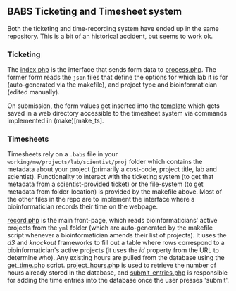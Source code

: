 ## BABS Ticketing and Timesheet system

Both the ticketing and time-recording system have ended up in the same
repository. This is a bit of an historical accident, but seems to work
ok.

### Ticketing

The [index.php](index.php) is the interface that sends form data to
[process.php](process.php). The former form reads the `json` files
that define the options for which lab it is for (auto-generated via
the makefile), and project type and bioinformatician (edited
manually).

On submission, the form values get inserted into the
[template](template.txt) which gets saved in a web directory
accessible to the timesheet system via commands implemented in
(make)[make_ts].

### Timesheets

Timesheets rely on a `.babs` file in your
`working/me/projects/lab/scientist/proj` folder which contains the
metadata about your project (primarily a cost-code, project title, lab
and scientist). Functionality to interact with the ticketing system
(to get that metadata from a scientist-provided ticket) or the
file-system (to get metadata from folder-location) is provided by the
makefile above. Most of the other files in the repo are to implement
the interface where a bioinformatician records their time on the
webpage.

[record.php](record.php) is the main front-page, which reads
bioinformaticians' active projects from the `yml` folder (which are
auto-generated by the makefile script whenever a bioinformatician
amends their list of projects). It uses the _d3_ and _knockout_
frameworks to fill out a table where rows correspond to a
bioinformatician's active projects (it uses the _id_ property from the
URL to determine who). Any existing hours are pulled from the database
using the [get_time.php](get_time.php)
script. [project_hours.php](project_hours.php) is used to retrieve the
number of hours already stored in the database, and
[submit_entries.php](submit_entries.php) is responsible for adding the
time entries into the database once the user presses 'submit'.



